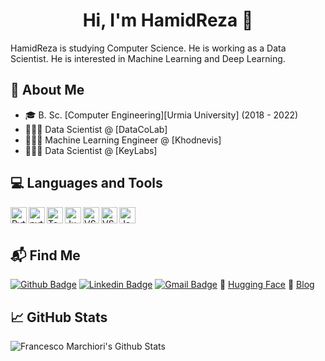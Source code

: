 
<h1 align="center">Hi, I'm HamidReza 👋</h1>

HamidReza is studying Computer Science. He is working as a Data Scientist. He is interested in Machine Learning and Deep Learning.

## 🔎 About Me 

- 🎓 B. Sc. [Computer Engineering][Urmia University] (2018 - 2022)
- 🧑🏻‍💻 Data Scientist @ [DataCoLab]
- 🧑🏻‍💻 Machine Learning Engineer @ [Khodnevis]
- 🧑🏻‍💻 Data Scientist @ [KeyLabs]

## 💻 Languages and Tools

<img align="left" alt="Python" width="26px" src="https://cdn.jsdelivr.net/gh/devicons/devicon/icons/python/python-original.svg"/>

<img align="left" alt="pytorch" width="26px" src="https://cdn.jsdelivr.net/gh/devicons/devicon/icons/pytorch/pytorch-original.svg"/>
<img align="left" alt="TensorFlow" width="26px" src="https://cdn.jsdelivr.net/gh/devicons/devicon/icons/tensorflow/tensorflow-original.svg"/>
<img align="left" alt="Jupyter" width="26px" src="https://cdn.jsdelivr.net/gh/devicons/devicon/icons/jupyter/jupyter-original.svg"/>
<img align="left" alt="VS Code" width="26px" src="https://cdn.jsdelivr.net/gh/devicons/devicon/icons/vscode/vscode-original.svg"/>
<img align="left" alt="VS Code" width="26px" src="https://cdn.jsdelivr.net/gh/devicons/devicon/icons/kaggle/kaggle-original.svg"/>
<img align="left" alt="Java" width="26px" src="https://cdn.jsdelivr.net/gh/devicons/devicon/icons/java/java-original.svg"/>
<br />
<br />

## 📬 Find Me

[![Github Badge](https://img.shields.io/badge/GitHub-100000?style=for-the-badge&logo=github&logoColor=white&link=https://github.com/HamidRezaAttar)](https://github.com/HamidRezaAttar)
[![Linkedin Badge](https://img.shields.io/badge/LinkedIn-0077B5?style=for-the-badge&logo=linkedin&logoColor=white&link=https://www.linkedin.com/in/hamid-reza-fathollahzadeh-attar-6484a11ba/)](https://www.linkedin.com/in/hamid-reza-fathollahzadeh-attar-6484a11ba/)
[![Gmail Badge](https://img.shields.io/badge/Gmail-D14836?style=for-the-badge&logo=gmail&logoColor=white&link=mailto:hamidattar5@gmail.com)](mailto:hamidattar5@gmail.com)
🤗 [Hugging Face](https://huggingface.co/HamidRezaAttar) 
📖 [Blog](https://hamidrezaattar.github.io/blog/)

## 📈 GitHub Stats

<img alt="Francesco Marchiori's Github Stats" src="https://github-readme-stats.vercel.app/api?username=HamidRezaAttar&show_icons=true&hide_border=true&bg_color=-25,25241c,9250c1&title_color=fff&text_color=fff" />
